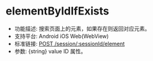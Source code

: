 # elementByIdIfExists

* 功能描述: 搜索页面上的元素，如果存在则返回对应元素。
* 支持平台: Android iOS Web(WebView)
* 标准链接: [POST /session/:sessionId/element](https://w3c.github.io/webdriver/#elements)
* 参数: {string} value ID 属性。